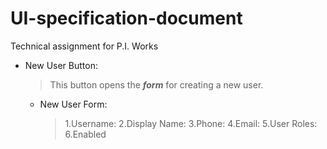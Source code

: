 # UI-specification-document
Technical assignment for P.I. Works

- New User Button:
   >This button opens the ***form*** for creating a new user.
   - New User Form:
      >1.Username:
      >2.Display Name:
      >3.Phone:
      >4.Email:
      >5.User Roles:
      >6.Enabled
   
